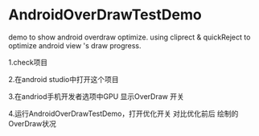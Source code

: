 # AndroidOverDrawTestDemo
demo to show android overdraw optimize. using cliprect & quickReject to optimize android view 's draw progress.

1.check项目

2.在android studio中打开这个项目

3.在andriod手机开发者选项中GPU 显示OverDraw 开关

4.运行AndroidOverDrawTestDemo，打开优化开关 对比优化前后 绘制的OverDraw状况

